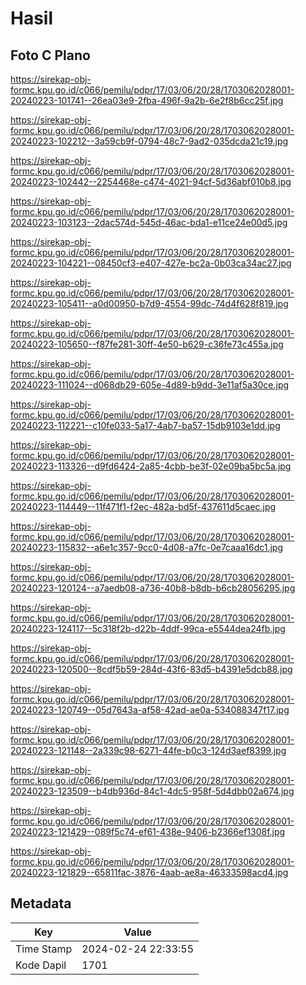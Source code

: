 # Hasil

## Foto C Plano

https://sirekap-obj-formc.kpu.go.id/c066/pemilu/pdpr/17/03/06/20/28/1703062028001-20240223-101741--26ea03e9-2fba-496f-9a2b-6e2f8b6cc25f.jpg

https://sirekap-obj-formc.kpu.go.id/c066/pemilu/pdpr/17/03/06/20/28/1703062028001-20240223-102212--3a59cb9f-0794-48c7-9ad2-035dcda21c19.jpg

https://sirekap-obj-formc.kpu.go.id/c066/pemilu/pdpr/17/03/06/20/28/1703062028001-20240223-102442--2254468e-c474-4021-94cf-5d36abf010b8.jpg

https://sirekap-obj-formc.kpu.go.id/c066/pemilu/pdpr/17/03/06/20/28/1703062028001-20240223-103123--2dac574d-545d-46ac-bda1-e11ce24e00d5.jpg

https://sirekap-obj-formc.kpu.go.id/c066/pemilu/pdpr/17/03/06/20/28/1703062028001-20240223-104221--08450cf3-e407-427e-bc2a-0b03ca34ac27.jpg

https://sirekap-obj-formc.kpu.go.id/c066/pemilu/pdpr/17/03/06/20/28/1703062028001-20240223-105411--a0d00950-b7d9-4554-99dc-74d4f628f819.jpg

https://sirekap-obj-formc.kpu.go.id/c066/pemilu/pdpr/17/03/06/20/28/1703062028001-20240223-105650--f87fe281-30ff-4e50-b629-c36fe73c455a.jpg

https://sirekap-obj-formc.kpu.go.id/c066/pemilu/pdpr/17/03/06/20/28/1703062028001-20240223-111024--d068db29-605e-4d89-b9dd-3e11af5a30ce.jpg

https://sirekap-obj-formc.kpu.go.id/c066/pemilu/pdpr/17/03/06/20/28/1703062028001-20240223-112221--c10fe033-5a17-4ab7-ba57-15db9103e1dd.jpg

https://sirekap-obj-formc.kpu.go.id/c066/pemilu/pdpr/17/03/06/20/28/1703062028001-20240223-113326--d9fd6424-2a85-4cbb-be3f-02e09ba5bc5a.jpg

https://sirekap-obj-formc.kpu.go.id/c066/pemilu/pdpr/17/03/06/20/28/1703062028001-20240223-114449--11f471f1-f2ec-482a-bd5f-437611d5caec.jpg

https://sirekap-obj-formc.kpu.go.id/c066/pemilu/pdpr/17/03/06/20/28/1703062028001-20240223-115832--a6e1c357-9cc0-4d08-a7fc-0e7caaa16dc1.jpg

https://sirekap-obj-formc.kpu.go.id/c066/pemilu/pdpr/17/03/06/20/28/1703062028001-20240223-120124--a7aedb08-a736-40b8-b8db-b6cb28056295.jpg

https://sirekap-obj-formc.kpu.go.id/c066/pemilu/pdpr/17/03/06/20/28/1703062028001-20240223-124117--5c318f2b-d22b-4ddf-99ca-e5544dea24fb.jpg

https://sirekap-obj-formc.kpu.go.id/c066/pemilu/pdpr/17/03/06/20/28/1703062028001-20240223-120500--8cdf5b59-284d-43f6-83d5-b4391e5dcb88.jpg

https://sirekap-obj-formc.kpu.go.id/c066/pemilu/pdpr/17/03/06/20/28/1703062028001-20240223-120749--05d7643a-af58-42ad-ae0a-534088347f17.jpg

https://sirekap-obj-formc.kpu.go.id/c066/pemilu/pdpr/17/03/06/20/28/1703062028001-20240223-121148--2a339c98-6271-44fe-b0c3-124d3aef8399.jpg

https://sirekap-obj-formc.kpu.go.id/c066/pemilu/pdpr/17/03/06/20/28/1703062028001-20240223-123509--b4db936d-84c1-4dc5-958f-5d4dbb02a674.jpg

https://sirekap-obj-formc.kpu.go.id/c066/pemilu/pdpr/17/03/06/20/28/1703062028001-20240223-121429--089f5c74-ef61-438e-9406-b2366ef1308f.jpg

https://sirekap-obj-formc.kpu.go.id/c066/pemilu/pdpr/17/03/06/20/28/1703062028001-20240223-121829--65811fac-3876-4aab-ae8a-46333598acd4.jpg


## Metadata

| Key        | Value               |
| ---------- | ------------------- |
| Time Stamp | 2024-02-24 22:33:55 |
| Kode Dapil | 1701                |



